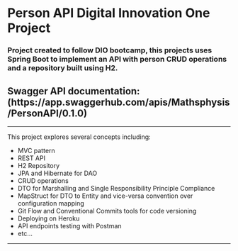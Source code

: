 # Person API Digital Innovation One Project
<h3>Project created to follow DIO bootcamp, this projects uses Spring Boot to
implement an API with person CRUD operations and a
repository built using H2.</h3>
<h2>Swagger API documentation: (https://app.swaggerhub.com/apis/Mathsphysis/PersonAPI/0.1.0)</h2>
<hr>

This project explores several concepts including:
    
- MVC pattern
- REST API
- H2 Repository
- JPA and Hibernate for DAO
- CRUD operations
- DTO for Marshalling and Single Responsibility Principle Compliance
- MapStruct for DTO to Entity and vice-versa convention over configuration mapping
- Git Flow and Conventional Commits tools for code versioning
- Deploying on Heroku
- API endpoints testing with Postman
- etc...

<hr>

    
    

